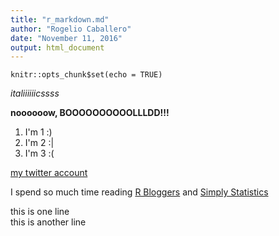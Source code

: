 ```yaml
---
title: "r_markdown.md"
author: "Rogelio Caballero"
date: "November 11, 2016"
output: html_document
---
```


```{r setup, include=FALSE}
knitr::opts_chunk$set(echo = TRUE)
```

*italiiiiiicssss*

**noooooow, BOOOOOOOOOOLLLDD!!!**

1. I'm 1 :)
2. I'm 2 :|
3. I'm 3 :(

[my twitter account](https://twitter.com/rrrrogerrrr)

I spend so much time reading [R Bloggers][1] and [Simply Statistics][2]

[1]: https://www.r-bloggers.com/
[2]: http://simplystatistics.org/

this is one line  
this is another line